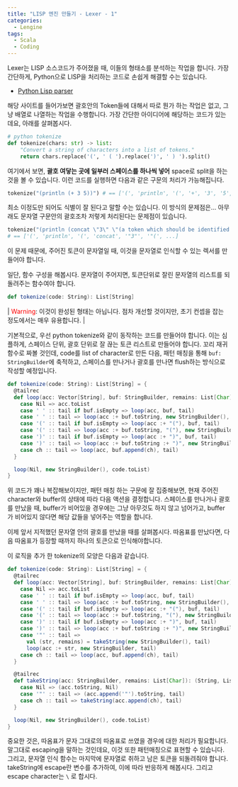 ```yaml
---
title: "LISP 엔진 만들기 - Lexer - 1"
categories:
  - Lengine
tags:
  - Scala
  - Coding
--- 
```


Lexer는 LISP 소스코드가 주어졌을 때, 이들의 형태소를 분석하는 작업을 합니다. 가장 간단하게, Python으로 LISP을 처리하는 코드로 손쉽게 해결할 수는 있습니다.

- [Python Lisp parser](https://norvig.com/lispy.html)

해당 사이트를 들어가보면 괄호안의 Token들에 대해서 따로 뭔가 하는 작업은 없고, 그냥 배열로 나열하는 작업을 수행합니다. 가장 간단한 아이디어에 해당하는 코드가 있는데요, 아래를 살펴봅시다.

```python
# python tokenize
def tokenize(chars: str) -> list:
    "Convert a string of characters into a list of tokens."
    return chars.replace('(', ' ( ').replace(')', ' ) ').split()
```

여기에서 보면, **괄호 여닿는 곳에 일부러 스페이스를 하나씩 넣어** space로 split을 하는 것을 볼 수 있습니다. 이런 코드를 실행하면 다음과 같은 구문의 처리가 가능해집니다.

```python 
tokenize("(println (+ 3 5))") # == ['(', 'println', '(', '+', '3', '5', ')', ')']
```

최소 이정도만 되어도 식별이 잘 된다고 말할 수는 있습니다. 이 방식의 문제점은... 아무래도 문자열 구문안의 괄호조차 저렇게 처리된다는 문제점이 있습니다.

```python
tokenize("(println (concat \"3\" \"(a token which should be identified as string)\")")
# == ['(', 'println', '(', 'concat', '"3"', '"(', ...]
```

이 문제 때문에, 주어진 토큰이 문자열일 때, 이것을 문자열로 인식할 수 있는 렉서를 만들어야 합니다.

일단, 함수 구성을 해봅시다. 문자열이 주어지면, 토큰단위로 잘린 문자열의 리스트를 되돌려주는 함수여야 합니다.

```scala
def tokenize(code: String): List[String]
```

| <span style="color: red;">Warning</span>: 이것이 완성된 형태는 아닙니다. 점차 개선할 것이지만, 초기 컨셉을 잡는 정도에서는 매우 유용합니다. |

기본적으로, 우선 python tokenize와 같이 동작하는 코드를 만들어야 합니다. 이는 심플하게, 스페이스 단위, 괄호 단위로 잘 끊는 토큰 리스트로 만들어야 합니다. 꼬리 재귀 함수로 짜볼 것인데, code를 list of character로 만든 다음, 패턴 매칭을 통해 ```buf: StringBuilder```에 축적하고, 스페이스를 만나거나 괄호를 만나면 flush하는 방식으로 작성할 예정입니다.

```scala
def tokenize(code: String): List[String] = {
  @tailrec
  def loop(acc: Vector[String], buf: StringBuilder, remains: List[Char]): List[String] = remains match {
    case Nil => acc.toList
    case ' ' :: tail if buf.isEmpty => loop(acc, buf, tail)
    case ' ' :: tail => loop(acc :+ buf.toString, new StringBuilder(), tail)
    case '(' :: tail if buf.isEmpty => loop(acc :+ "("), buf, tail)
    case '(' :: tail => loop(acc :+ buf.toString, "("), new StringBuilder(), tail)
    case ')' :: tail if buf.isEmpty => loop(acc :+ ")", buf, tail)
    case ')' :: tail => loop(acc :+ buf.toString :+ ")", new StringBuilder(), tail)
    case ch :: tail => loop(acc, buf.append(ch), tail)
  }

  loop(Nil, new StringBuilder(), code.toList)
}
```

위 코드가 꽤나 복잡해보이지만, 패턴 매칭 하는 구문에 잘 집중해보면, 현재 주어진 character와 buffer의 상태에 따라 다음 액션을 결정합니다. 스페이스를 만나거나 괄호를 만났을 때, buffer가 비어있을 경우에는 그냥 아무것도 하지 않고 넘어가고, buffer가 비어있지 않다면 해당 값들을 넣어주는 역할을 합니다.

이제 앞서 지적했던 문자열 안의 괄호를 만났을 때를 살펴봅시다. 따옴표를 만났다면, 다음 따옴표가 등장할 때까지 하나의 토큰으로 인식해야합니다.

이 로직을 추가 한 tokenize의 모양은 다음과 같습니다.

```scala
def tokenize(code: String): List[String] = {
  @tailrec
  def loop(acc: Vector[String], buf: StringBuilder, remains: List[Char]): List[String] = remains match {
    case Nil => acc.toList
    case ' ' :: tail if buf.isEmpty => loop(acc, buf, tail)
    case ' ' :: tail => loop(acc :+ buf.toString, new StringBuilder(), tail)
    case '(' :: tail if buf.isEmpty => loop(acc :+ "("), buf, tail)
    case '(' :: tail => loop(acc :+ buf.toString, "("), new StringBuilder(), tail)
    case ')' :: tail if buf.isEmpty => loop(acc :+ ")", buf, tail)
    case ')' :: tail => loop(acc :+ buf.toString :+ ")", new StringBuilder(), tail)
    case '"' :: tail => 
      val (str, remains) = takeString(new StringBuilder(), tail)
      loop(acc :+ str, new StringBuilder, tail)
    case ch :: tail => loop(acc, buf.append(ch), tail)
  }

  @tailrec
  def takeString(acc: StringBuilder, remains: List[Char]): (String, List[Char]) = remains match {
    case Nil => (acc.toString, Nil)
    case '"' :: tail => (acc.append('"').toString, tail)
    case ch :: tail => takeString(acc.append(ch), tail)
  }

  loop(Nil, new StringBuilder(), code.toList)
}
```

 중요한 것은, 따옴표가 문자 그대로의 따옴표로 쓰였을 경우에 대한 처리가 필요합니다. 말그대로 escaping을 말하는 것인데요, 이것 또한 패턴매칭으로 표현할 수 있습니다. 그리고, 문자열 인식 함수는 마지막에 문자열로 취하고 남은 토큰을 되돌려줘야 합니다. takeString에 escape란 변수를 추가하여, 이에 따라 반응하게 해봅시다. 그리고 escape character는 ```\``` 로 합시다.
